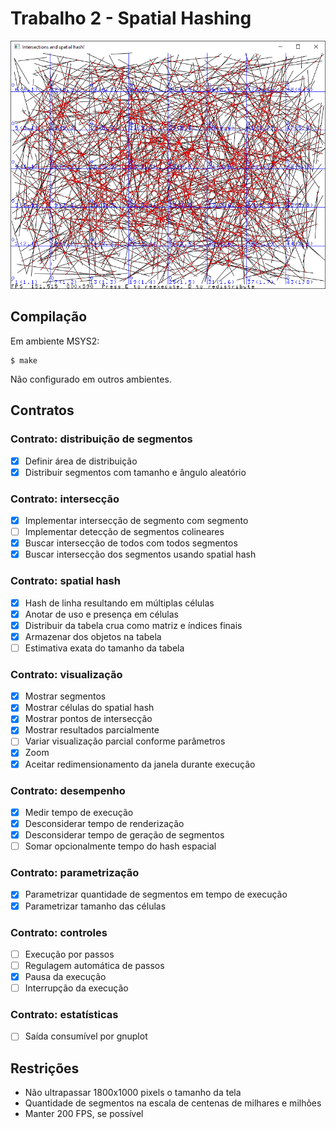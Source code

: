 # Trabalho 2 - Spatial Hashing

![Visualização da intersecção entre segmentos](print.png)

## Compilação

Em ambiente MSYS2:

    $ make

Não configurado em outros ambientes.

## Contratos

### Contrato: distribuição de segmentos

- [X] Definir área de distribuição
- [X] Distribuir segmentos com tamanho e ângulo aleatório

### Contrato: intersecção

- [X] Implementar intersecção de segmento com segmento
- [ ] Implementar detecção de segmentos colineares
- [X] Buscar intersecção de todos com todos segmentos
- [X] Buscar intersecção dos segmentos usando spatial hash

### Contrato: spatial hash

- [X] Hash de linha resultando em múltiplas células
- [X] Anotar de uso e presença em células
- [X] Distribuir da tabela crua como matriz e índices finais
- [X] Armazenar dos objetos na tabela
- [ ] Estimativa exata do tamanho da tabela

### Contrato: visualização

- [X] Mostrar segmentos
- [X] Mostrar células do spatial hash
- [X] Mostrar pontos de intersecção
- [X] Mostrar resultados parcialmente
- [ ] Variar visualização parcial conforme parâmetros
- [X] Zoom
- [X] Aceitar redimensionamento da janela durante execução

### Contrato: desempenho

- [X] Medir tempo de execução
- [X] Desconsiderar tempo de renderização
- [X] Desconsiderar tempo de geração de segmentos
- [ ] Somar opcionalmente tempo do hash espacial

### Contrato: parametrização

- [X] Parametrizar quantidade de segmentos em tempo de execução
- [X] Parametrizar tamanho das células

### Contrato: controles

- [ ] Execução por passos
- [ ] Regulagem automática de passos
- [X] Pausa da execução
- [ ] Interrupção da execução

### Contrato: estatísticas 

- [ ] Saída consumível por gnuplot

## Restrições

- Não ultrapassar 1800x1000 pixels o tamanho da tela
- Quantidade de segmentos na escala de centenas de milhares e milhões
- Manter 200 FPS, se possível
